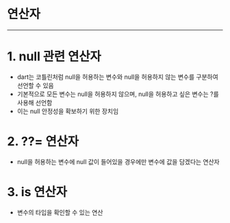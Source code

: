 # 연산자

---

# 1. null 관련 연산자
- dart는 코틀린처럼 null을 허용하는 변수와 null을 허용하지 않는 변수를 구분하여 선언할 수 있음
- 기본적으로 모든 변수는 null을 허용하지 않으며, null을 허용하고 싶은 변수는 ?를 사용해 선언함
- 이는 null 안정성을 확보하기 위한 장치임

# 2. ??= 연산자
- null을 허용하는 변수에 null 값이 들어있을 경우에만 변수에 값을 담겠다는 연산자

# 3. is 연산자
- 변수의 타입을 확인할 수 있는 연산